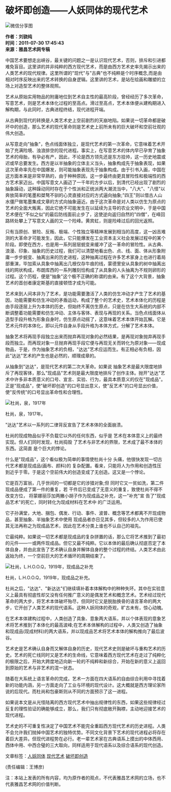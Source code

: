 # 破坏即创造——人妖同体的现代艺术

![微信分享图](https://thumb.artron.net/Img/image?c=0&h=0&src=https%3A%2F%2Fwximg1.artimg.net%2Fnews%2F201107%2F2011073017535657645.jpg&w=600)

**作者：刘骁纯**  
**时间：2011-07-30 17:45:43**  
**来源：雅昌艺术网专稿**

中国艺术要想走出峡谷，最关键的问题之一是认识现代艺术，否则，排斥和引进都难免盲目。这里讲的并非纯粹的西方现代艺术，而是由西方艺术史率先揭示出来的人类艺术的现代规律。这里所谓的"现代"与"古典"也不纯粹是个时序概念,而是由相对时序反映出来的艺术转换的自身逻辑。这里讲的艺术，是站在绘画和雕塑的立场上对造型艺术的整体观照。

艺术从原始实用物品的附庸地位到艺术自主性的最高阶段，曾经经历了多次革命，写意艺术，则是艺术本体化过程的至高点。滑过至高点，艺术本体便从建构期进入解构期，与此同时，古典进程终结，现代进程开端。

从古典到现代的转换是人类艺术史上空前剧烈的天崩地陷。如果说一切革命都是破坏中的创造，那么艺术的现代革命则是艺术史上前所未有的巨大破坏和空前壮观的伟大创造。

从写意走向"抽象"，色点线面体独立，是现代艺术的第一次革命，它意味着艺术开始了充满险境、浊浪排空的现代进程。事实上，在写意艺术的体内早已孕育了抽象艺术的母胎，有孕必有产，因此，不论是西方领先还是东方挂帅，这一历史地震或迟或早总要发生。西方是以半抽象的立体主义当头，抽象构成先于抽象表现，如果这次革命率先在中国爆发，则可能抽象表现先于抽象构成。由于引书入画，中国在这方面本来是非常早熟的，由于种种原因，这一步最终由更具冒险性和极端性的西方艺术家迈出。中国写意文人画迈了一千年的方步以后，到清代已经出现了剧烈的抽象躁动，这种躁动同时存在于个性派和正统派两大潮流当中，"八大"、"八怪"以奔放简率的笔墨和桀骜不驯的心灵直接对应的方式逼向抽象;"四王"则以借古人山水僵尸做笔墨集成文章的方式向抽象逼近。由于这次革命是对人类以仿生为原点的艺术的全面大叛离，因此它绝不可能发生在以延续为主导的农业文明中，于是中国艺术便在"不似之似"的最后防线面前止步了，这使逆向返归自然的"四僧"，在峰回路转处攀上了写意文人画的又一个险峰。黄宾虹，则是险峰过后的回光返照。

只有当原创、冒险、反叛、极端、个性独立等精神发展到相当的高度，这一凶吉难测的大革命才可能发生，因此，它只能爆发在工业资本主义社会发展过程中的某个阶段。即使在西方，也是用一系列层层蜕变来缓冲了这一革命的冒险性。从古典、浪漫、印象、抽象的历史过程，我们可以清楚地看出色、点、线、面、体从形象附庸一步步蜕变、抽离出来的历史进程，这种抽离过程在许多艺术家身上也进行着局部重演，毕加索从具象中抽离出几根仅存牛痕的线，蒙德里安从具象的树中抽离出线的网状构成，布朗库西的一系列雕刻恰构成了从具象的人头抽离为不规则卵形的过程。这个历程，便是"抽象"这个极不正确的称谓的由来。有了这个大背景，抽象艺术的首创者康定斯基的直接顿悟才成为可能。

艺术来到人间本非为了艺术，是功能需要激活了人类的仿生冲动才产生了艺术的基因，功能需要和仿生冲动的矛盾运动，构成了整个的艺术史，艺术本体化的历程是由手段逐层上升为本体的历史，但始终不离仿生原点，只是在仿生大系统的内部不断调整着功能需要和仿生冲动、主体与客体、表现与再现的关系。当色点线面体从造型手段升格为形象自身时，仿生原点动摇了，这意味着艺术本体开始瓦解。它是艺术元件的本体化，即以元件自身从手段升格为本体方式，分解了艺术本体。

抽象艺术将再现手段独立出来而抛弃再现对象的必然结果，是再现对象抛弃再现手段而独立。而再现对象一旦抛弃再现手段它便与再现无关而转化为原对象——现成物品，于是，作为抽象艺术的负相，"达达"艺术应运而生。有正相必有负相，因此"达达"艺术的产生也是必然的，顺理成章的。

从抽象到"达达"，是现代艺术的第二次大革命。如果说 抽象艺术是最大限度地排斥了再现客体，那么"现成品"艺术则是最大限度地排斥了创作主体。抛开"达达"艺术中许多非本质意义的口号、宣言、实验、行为，最具本质意义的仅在"现成品"。正是"现成品"，使"破坏即创造"的口号显出意义，使"反艺术"的口号显出价值，使"反传统"的口号显出革命性和合理性。

![杜尚，泉，1917年](https://thumb.artron.net/Img/image?c=0&h=0&src=https%3A%2F%2Fwximg1.artimg.net%2Fnews%2F201107%2F2011073017535657645.jpg&w=600)

杜尚，泉，1917年。

"达达"艺术以一系列的二律背反宣告了艺术本体的全面崩溃。

杜尚的现成物品似乎不负载它以外的任何东西，似乎是 艺术在本体意义上的最终实现。但人们同时发现，杜尚捣毁 了艺术与非艺术的界限，艺术成了最不本体的东西。这简直 是个巨大的悖论。

什么是"现成品"，这个看似极为简单的事情使杜尚十分 头痛，他很快发现一切古代艺术都是现成品(画布、颜料)的 复杂配置。看来，只能将人为作用和创造性压到近乎于零。于是这个空前伟大的创造变成了无创造。这又是一个悖论。

它是百万富翁，几乎世间的一切都是它的涉猎对象;但 同时它又一贫如洗，第二件现成品便成了第一件的重复，若 干件后已变成了无意义的重复，致使杜尚不得不改变方位， 将蒙娜丽莎加两撇小胡子作为现成品之补充，这一"补充"宣 告了"现成品艺术"的死亡，同时转化为现成材料在艺术中 的广泛运用。

它子孙满堂，大地、捆包、偶发、行动、事件、波普、概念等艺术都离不开现成物品，甚至抽象、半抽象艺术中使用 现成品者亦日见其多，但较多的人为作用已使其无法再称之为现成品艺术，因此在艺术分类上谁也不认自己的祖先。

它最纯粹。如果说一切艺术都是现成品的复杂拼置的话，那么它将艺术推到了最初的元件——一或两件现成品。但它又最不纯粹。它以本体的最后确认彻底否定了本体自身，并由此宣告了艺术确认自身并解体自身的整个过程的终结。人类艺术由此返始为终，一个空前巨大的艺术循环的周期结束了。

![杜尚，L.H.O.O.Q，1919年，现成品之补充](https://thumb.artron.net/Img/image?c=0&h=0&src=https%3A%2F%2Fwximg1.artimg.net%2Fnews%2F201107%2F2011073017541196314.jpg&w=600)

杜尚，L.H.O.O.Q，1919年，现成品之补充。

杜尚之后，"达达"、"新达达"们继续填补着本体解构中的种种失环。其中在实验意义上最具有彻底性却又没有任何推广意义的是偶发艺术和概念艺术。艺术经过现代革命的两大步，将艺术本体破坏殆尽，但同时它又是脱胎换骨的语言革命的两大步，它开创了人类艺术的现代语系。这种人妖同体的奇观，旷古未有，惊心动魄。

在艺术本体建构过程中，人类创造了具象、意象两大语系，并以个体表现的意象艺术将艺术推到了本体化的最高波峰;在艺术本体解构的过程中，人类又创造了抽象和现成品(现成材料)的两大语系，并以现成品艺术将艺术本体的解构推向了最后波谷。

艺术史是艺术确认自身而又解体自身的历史，现代艺术史则是破坏与重构艺术的历史。艺术的死亡线同时又是艺术的生命线，它意味着西方现代艺术在走过了纯粹化的极限之后，开始大跨度地迈向新一轮的不纯粹和新综合，开始在新的意义上返回到原始的艺术与非艺术的混一状态。

随着在大系统上语言革命的完成，艺术一方面在四大语系的自由综合利用中寻找着新的功能内涵，另一方面走向了工业与环境的现代设计。这大概就是西方理论家所说的后现代。而杜尚和包豪斯则从不同的方面预示了这一进程。

如果说本文是从光怪陆离的西方现代艺术中抽出规律性的东西，如果这些规律经过反复的理性验证的确能够成立，那么，我们只有彻底敞开胸襟，主动地迎接艺术的现代进程。

艺术史的不可重复性决定了中国艺术不能完全重蹈西方现代艺术的历史进程。人类不会允许我们抛掉中国艺术的独特优势。不同文化背景下艺术的现代进程必将存在着巨大差异。但现代进程势在必行。老一辈艺术家在古典语系上摸出的中体西用、西体中用、中西合璧的三大取向，同样适用于现代语系以及综合语系的现代创造。

文章标签：[人妖同体](http://artso.artron.net/news/search_newslist.php?keyword=%E4%BA%BA%E5%A6%96%E5%90%8C%E4%BD%93) [现代艺术](http://artso.artron.net/news/search_newslist.php?keyword=%E7%8E%B0%E4%BB%A3%E8%89%BA%E6%9C%AF) [破坏即创造](http://artso.artron.net/news/search_newslist.php?keyword=%E7%A0%B4%E5%9D%8F%E5%8D%B3%E5%88%9B%E9%80%A0)

(责任编辑：王博彦)

注：本站上发表的所有内容，均为原作者的观点，不代表雅昌艺术网的立场，也不代表雅昌艺术网的价值判断。
<!-- tcd_original_link https://m-news.artron.net/20120723/n180977.html -->
